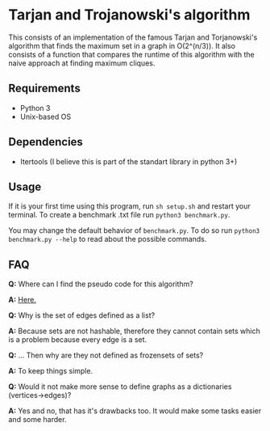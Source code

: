 # Tarjan and Trojanowski's algorithm
This consists of an implementation of the famous Tarjan and Torjanowski's algorithm that finds the maximum set in a graph in O(2^(n/3)).
It also consists of a function that compares the runtime of this algorithm with the naive approach at finding maximum cliques.

## Requirements
* Python 3
* Unix-based OS

## Dependencies
* Itertools (I believe this is part of the standart library in python 3+)

## Usage
If it is your first time using this program, run `sh setup.sh` and restart your terminal. To create a benchmark .txt file run `python3 benchmark.py`.

You may change the default behavior of `benchmark.py`. To do so run `python3 benchmark.py --help` to read about the possible commands.

## FAQ
**Q:** Where can I find the pseudo code for this algorithm?

**A:** [Here.](http://i.stanford.edu/pub/cstr/reports/cs/tr/76/550/CS-TR-76-550.pdf)

**Q:** Why is the set of edges defined as a list?

**A:** Because sets are not hashable, therefore they cannot contain sets which is a problem because every edge is a set.

**Q:** ... Then why are they not defined as frozensets of sets?

**A:** To keep things simple.

**Q:** Would it not make more sense to define graphs as a dictionaries (vertices->edges)?

**A:** Yes and no, that has it's drawbacks too. It would make some tasks easier and some harder.
